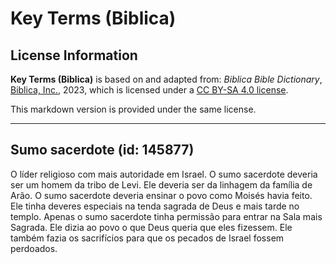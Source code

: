# Key Terms (Biblica)

## License Information

**Key Terms (Biblica)** is based on and adapted from: _Biblica Bible Dictionary_, [Biblica, Inc.](https://www.biblica.com/), 2023, which is licensed under a [CC BY-SA 4.0 license](https://creativecommons.org/licenses/by-sa/4.0/legalcode.en).

This markdown version is provided under the same license.



--------------------------------

## Sumo sacerdote (id: 145877)

O líder religioso com mais autoridade em Israel. O sumo sacerdote deveria ser um homem da tribo de Levi. Ele deveria ser da linhagem da família de Arão. O sumo sacerdote deveria ensinar o povo como Moisés havia feito. Ele tinha deveres especiais na tenda sagrada de Deus e mais tarde no templo. Apenas o sumo sacerdote tinha permissão para entrar na Sala mais Sagrada. Ele dizia ao povo o que Deus queria que eles fizessem. Ele também fazia os sacrifícios para que os pecados de Israel fossem perdoados.


